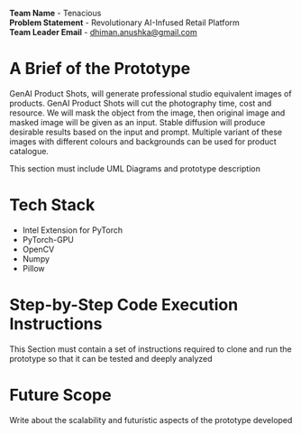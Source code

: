 **Team Name** - Tenacious<br>
**Problem Statement** - Revolutionary AI-Infused Retail Platform<br>
**Team Leader Email** - dhiman.anushka@gmail.com<br>
# A Brief of the Prototype
GenAI Product Shots, will generate professional studio equivalent images of products.
GenAI Product Shots will cut the photography time, cost and resource.
We will mask the object from the image, then original image and masked image will be given as an input.
Stable diffusion will produce desirable results based on the input and prompt.
Multiple variant of these images with different colours and backgrounds can be used for product catalogue.

This section must include UML Diagrams and prototype description<br>

# Tech Stack
- Intel Extension for PyTorch
- PyTorch-GPU<br>
- OpenCV<br>
- Numpy<br>
- Pillow<br>


# Step-by-Step Code Execution Instructions
This Section must contain a set of instructions required to clone and run the prototype so that it can be tested and deeply analyzed<br>

# Future Scope
Write about the scalability and futuristic aspects of the prototype developed
